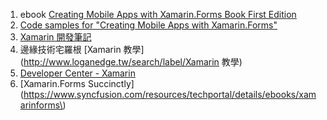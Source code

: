 1. ebook [Creating Mobile Apps with Xamarin.Forms Book First Edition](https://developer.xamarin.com/guides/xamarin-forms/creating-mobile-apps-xamarin-forms/)
2. [Code samples for "Creating Mobile Apps with Xamarin.Forms"](https://github.com/xamarin/xamarin-forms-book-samples)
3. [Xamarin 開發筆記](https://www.gitbook.com/book/vulcanlee/xamarin-forms-develop-notes/details)
4. 邊緣技術宅羅根 [Xamarin 教學](http://www.loganedge.tw/search/label/Xamarin 教學)
5. [Developer Center - Xamarin](https://developer.xamarin.com)
6. \[Xamarin.Forms Succinctly\]\(https://www.syncfusion.com/resources/techportal/details/ebooks/xamarinforms\)



